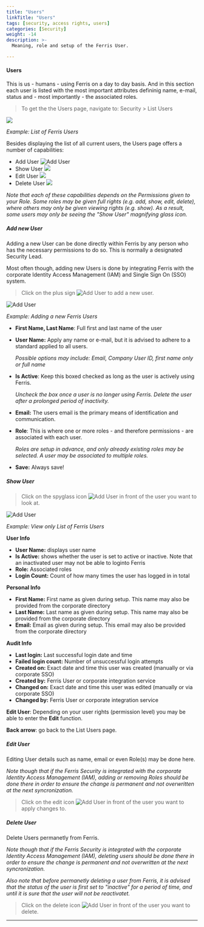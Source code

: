 ```yaml
---
title: "Users"
linkTitle: "Users"
tags: [security, access rights, users] 
categories: [Security]
weight: -14
description: >-
  Meaning, role and setup of the Ferris User.  

---
```


#### Users

This is us - humans - using Ferris on a day to day basis. And in this section each user is listed with the most important attributes defininig name, e-mail, status and - most importantly - the associated roles.

> To get the the Users page, navigate to: Security > List Users

![](/images/list_users_page.png)

*Example: List of Ferris Users*

Besides displaying the list of all current users, the Users page offers a number of capabilities:

- Add User ![Add User](/images/add_icon.png) 
- Show User ![](/images/view_icon.png)
- Edit User ![](/images/edit_icon.png)
- Delete User ![](/images/delete_icon.png)

*Note that each of these capabilities depends on the Permissions given to your Role. Some roles may be given full rights (e.g. add, show, edit, delete), where others may only be given viewing rights (e.g. show). As a result, some users may only be seeing the "Show User" magnifying glass icon.*

##### Add new User

Adding a new User can be done directly within Ferris by any person who has the necessary permissions to do so. This is normally a designated Security Lead. 

Most often though, adding new Users is done by integrating Ferris with the corporate Identity Access Management (IAM) and Single Sign On (SSO) system.

> Click on the plus sign ![Add User](/images/add_icon.png) to add a new user.

![Add User](/images/add_user_page.png) 

*Example: Adding a new Ferris Users*

- **First Name, Last Name**: Full first and last name of the user

- **User Name:** Apply any name or e-mail, but it is advised to adhere to a standard applied to all users.

  *Possible options may include: Email, Company User ID, first name only or full name*

- **Is Active**: Keep this boxed checked as long as the user is actively using Ferris.

  *Uncheck the box once a user is no longer using Ferris. Delete the user after a prolonged period of inactivity.*

- **Email:** The users email is the primary means of identification and communication.

- **Role**: This is where one or more roles - and therefore permissions - are associated with each user.

  *Roles are setup in advance, and only already existing roles may be selected. A user may be associated to multiple roles.*

- **Save:** Always save!

##### Show User

>  Click on the spyglass icon ![Add User](/images/view_icon.png) in front of the user you want to look at.

![Add User](/images/view_user_page.png) 

*Example: View only List of Ferris Users*

**User Info**

- **User Name:** displays user name
- **Is Active:** shows whether the user is set to active or inactive. Note that an inactivated user may not be able to loginto Ferris
- **Role:** Associated roles 
- **Login Count:** Count of how many times the user has logged in in total

**Personal Info**

- **First Name:** First name as given during setup. This name may also be provided from the corporate directory
- **Last Name:** Last name as given during setup. This name may also be provided from the corporate directory
- **Email:** Email as given during setup. This email may also be provided from the corporate directory

**Audit Info**

- **Last login:** Last successful login date and time
- **Failed login count:** Number of unsuccessful login attempts
- **Created on:** Exact date and time this user was created (manually or via corporate SSO)
- **Created by:** Ferris User or corporate integration service
- **Changed on:** Exact date and time this user was edited (manually or via corporate SSO)
- **Changed by:** Ferris User or corporate integration service

**Edit User**: Depending on your user rights (permission level) you may be able to enter the **Edit** function.

**Back arrow**: go back to the List Users page.



##### Edit User

Editing User details such as name, email or even Role(s) may be done here. 

*Note though that if the Ferris Security is integrated with the corporate Identity Access Management (IAM), adding or removing Roles should be done there in order to ensure the change is permanent and not overwritten at the next syncronization.*

> Click on the edit icon ![Add User](/images/edit_icon.png) in front of the user you want to apply changes to.



##### Delete User

Delete Users permanetly from Ferris.

*Note though that if the Ferris Security is integrated with the corporate Identity Access Management (IAM), deleting users should be done there in order to ensure the change is permanent and not overwritten at the next syncronization.*

*Also note that before permanetly deleting a user from Ferris, it is advised that the status of the user is first set to "inactive" for a period of time, and until it is sure that the user will not be reactivatet.*

> Click on the delete icon ![Add User](/images/delete_icon.png) in front of the user you want to delete.

---

